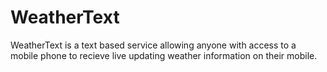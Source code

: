 **WeatherText**
===============
WeatherText is a text based service allowing anyone with access to a mobile phone to recieve live updating weather information on their mobile.
